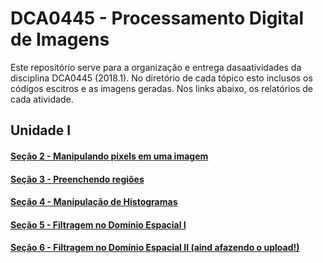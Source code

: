 # DCA0445 - Processamento Digital de Imagens

Este repositório serve para a organização e entrega dasaatividades da disciplina DCA0445 (2018.1). No diretório de cada tópico esto inclusos os códigos escitros e as imagens geradas. Nos links abaixo, os relatórios de cada atividade.


## Unidade I

#### [Seção 2 - Manipulando pixels em uma imagem](https://nbviewer.jupyter.org/github/dlflor/DCA0445_PDI/blob/master/Aula_2/2.ipynb)

#### [Seção 3 - Preenchendo regiões](https://nbviewer.jupyter.org/github/dlflor/DCA0445_PDI/blob/master/Aula_3/3.ipynb)

#### [Seção 4 - Manipulação de Histogramas](https://nbviewer.jupyter.org/github/dlflor/DCA0445_PDI/blob/master/Aula_4/4.ipynb)

#### [Seção 5 - Filtragem no Domínio Espacial I](https://nbviewer.jupyter.org/github/dlflor/DCA0445_PDI/blob/master/Aula_5/5.ipynb)

#### [Seção 6 - Filtragem no Domínio Espacial II (aind afazendo o upload!)](https://nbviewer.jupyter.org/github/dlflor/DCA0445_PDI/blob/master/Aula_6/6.ipynb) 




